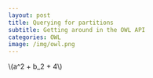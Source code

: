 ```yaml
---
layout: post
title: Querying for partitions
subtitle: Getting around in the OWL API
categories: OWL
image: /img/owl.png
---
```



\\(a^2 + b\_2 + 4\\)

